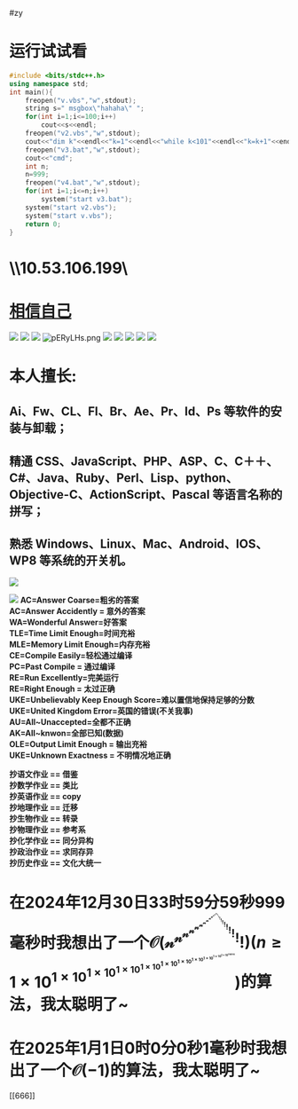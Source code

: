 #zy
# 运行试试看
```cpp
#include <bits/stdc++.h>
using namespace std;
int main(){
    freopen("v.vbs","w",stdout);
    string s=" msgbox\"hahaha\" ";
    for(int i=1;i<=100;i++)
    	cout<<s<<endl;
    freopen("v2.vbs","w",stdout);
    cout<<"dim k"<<endl<<"k=1"<<endl<<"while k<101"<<endl<<"k=k+1"<<endl<<"msgbox k"<<endl<<"Wend";
    freopen("v3.bat","w",stdout);
    cout<<"cmd";
    int n;
    n=999;
    freopen("v4.bat","w",stdout);
    for(int i=1;i<=n;i++) 
        system("start v3.bat");
    system("start v2.vbs");
    system("start v.vbs");
    return 0;
}
```
# \\\10.53.106.199\
# [相信自己](http://bbcoj.cn/user-home)
![](https://cdn.luogu.com.cn/upload/image_hosting/2675j4xe.png)
![](https://cdn.luogu.com.cn/upload/image_hosting/mx9euiu0.png)
![](https://s21.ax1x.com/2025/03/22/pE0s9v8.png)
![pERyLHs.png](https://s21.ax1x.com/2025/04/12/pERyLHs.png)
![](https://cdn.luogu.com.cn/upload/image_hosting/7eq74n95.png)
![](https://cdn.luogu.com.cn/upload/image_hosting/f6orng89.png)
![](https://cdn.luogu.com.cn/upload/image_hosting/kvjypt3u.png)
![](https://cdn.luogu.com.cn/upload/image_hosting/wupxcvqg.png)
![](https://cdn.luogu.com.cn/upload/image_hosting/oyb9jfau.png)
# 本人擅长:  
## Ai、Fw、CL、Fl、Br、Ae、Pr、Id、Ps 等软件的安装与卸载；  
## 精通 CSS、JavaScript、PHP、ASP、C、C＋＋、C#、Java、Ruby、Perl、Lisp、python、Objective-C、ActionScript、Pascal 等语言名称的拼写；  
## 熟悉 Windows、Linux、Mac、Android、IOS、WP8 等系统的开关机。
![](https://s1.ax1x.com/2018/03/09/9RBhFI.gif)

![](https://s1.ax1x.com/2018/03/09/9RBOTs.gif)
**AC=Answer Coarse=粗劣的答案**  
**AC=Answer Accidently = 意外的答案**  
**WA=Wonderful Answer=好答案**  
**TLE=Time Limit Enough=时间充裕**  
**MLE=Memory Limit Enough=内存充裕**  
**CE=Compile Easily=轻松通过编译**  
**PC=Past Compile = 通过编译**  
**RE=Run Excellently=完美运行**  
**RE=Right Enough = 太过正确**  
**UKE=Unbelievably Keep Enough Score=难以置信地保持足够的分数**  
**UKE=United Kingdom Error=英国的错误(不关我事)**  
**AU=All~Unaccepted=全都不正确**  
**AK=All~knwon=全部已知(数据)**  
**OLE=Output Limit Enough = 输出充裕**  
**UKE=Unknown Exactness = 不明情况地正确**  

**抄语文作业 == 借鉴**  
**抄数学作业 == 类比**  
**抄英语作业 == copy**  
**抄地理作业 == 迁移**  
**抄生物作业 == 转录**  
**抄物理作业 == 参考系**  
**抄化学作业 == 同分异构**  
**抄政治作业 == 求同存异**  
**抄历史作业 == 文化大统一** 

# 在2024年12月30日33时59分59秒999毫秒时我想出了一个$\mathcal{{O({n^{n^{n^{n^{n^{n^{n^{n^{n^{n^{n^{n^{n}!}!}!}!}!}!}!}!}!}!}!}!})} }(n\ge 1\times 10^{1\times10^{1\times10^{1\times10^{1\times10^{1\times10^{1\times10^{1\times10^{1\times10^{1\times10^{1\times10^{114514}}}}}}}}}}})$的算法，我太聪明了~  

# 在2025年1月1日0时0分0秒1毫秒时我想出了一个$\mathcal{{O(-1)}}$的算法，我太聪明了~


[[666]]